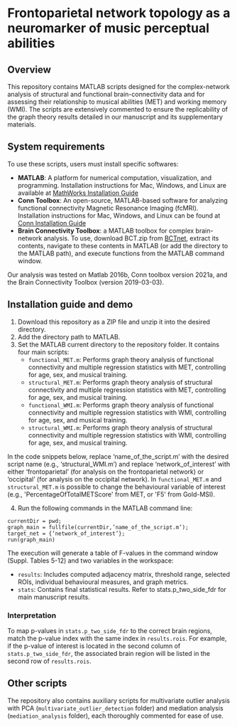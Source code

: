 # Frontoparietal network topology as a neuromarker of music perceptual abilities

## Overview

This repository contains MATLAB scripts designed for the complex-network analysis of structural and functional brain-connectivity data and for assessing their relationship to musical abilities (MET) and working memory (WMI). The scripts are extensively commented to ensure the replicability of the graph theory results detailed in our manuscript and its supplementary materials. 

## System requirements

To use these scripts, users must install specific softwares:

- **MATLAB**: A platform for numerical computation, visualization, and programming. Installation instructions for Mac, Windows, and Linux are available at [MathWorks Installation Guide](https://it.mathworks.com/help/install/ug/install-products-with-internet-connection.html)
- **Conn Toolbox**: An open-source, MATLAB-based software for analyzing functional connectivity Magnetic Resonance Imaging (fcMRI). Installation instructions for Mac, Windows, and Linux can be found at [Conn Installation Guide](https://web.conn-toolbox.org/resources/conn-installation)
- **Brain Connectivity Toolbox**: a MATLAB toolbox for complex brain-network analysis. To use, download BCT.zip from [BCTnet](https://sites.google.com/site/bctnet), extract its contents, navigate to these contents in MATLAB (or add the directory to the MATLAB path), and execute functions from the MATLAB command window.

Our analysis was tested on Matlab 2016b, Conn toolbox version 2021a, and the Brain Connectivity Toolbox (version 2019-03-03).

## Installation guide and demo

1. Download this repository as a ZIP file and unzip it into the desired directory.
2. Add the directory path to MATLAB.
3. Set the MATLAB current directory to the repository folder. It contains four main scripts:
	- ``functional_MET.m``: Performs graph theory analysis of functional connectivity and multiple regression statistics with MET, controlling for age, sex, and musical training.
	- ``structural_MET.m``: Performs graph theory analysis of structural connectivity and multiple regression statistics with MET, controlling for age, sex, and musical training.
	- ``functional_WMI.m``: Performs graph theory analysis of functional connectivity and multiple regression statistics with WMI, controlling for age, sex, and musical training.
	- ``structural_WMI.m``: Performs graph theory analysis of structural connectivity and multiple regression statistics with WMI, controlling for age, sex, and musical training.
	
In the code snippets below, replace ‘name_of_the_script.m’ with the desired script name (e.g., ‘structural_WMI.m’) and replace ‘network_of_interest’ with either ‘frontoparietal’ (for analysis on the frontoparietal network) or ‘occipital’ (for analysis on the occipital network). In ``functional_MET.m`` and ``structural_MET.m`` is possible to change the behavioural variable of interest (e.g., 'PercentageOfTotalMETScore' from MET, or 'F5' from Gold-MSI).

4. Run the following commands in the MATLAB command line:
```
currentDir = pwd;
graph_main = fullfile(currentDir,’name_of_the_script.m’);
target_net = {‘network_of_interest’};
run(graph_main)
```

The execution will generate a table of F-values in the command window (Suppl. Tables 5-12) and two variables in the workspace:

- ``results``: Includes computed adjacency matrix, threshold range, selected ROIs, individual behavioural measures, and graph metrics.
- ``stats``: Contains final statistical results. Refer to stats.p_two_side_fdr for main manuscript results.

### Interpretation
To map p-values in ``stats.p_two_side_fdr`` to the correct brain regions, match the p-value index with the same index in ``results.rois``. For example, if the p-value of interest is located in the second column of ``stats.p_two_side_fdr``, the associated brain region will be listed in the second row of ``results.rois``. 

## Other scripts

The repository also contains auxiliary scripts for multivariate outlier analysis with PCA (``multivariate_outlier_detection`` folder) and mediation analysis (``mediation_analysis`` folder), each thoroughly commented for ease of use. 
